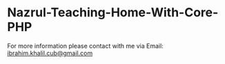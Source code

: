 # Nazrul-Teaching-Home-With-Core-PHP

For more information please contact with me via Email: ibrahim.khalil.cub@gmail.com
